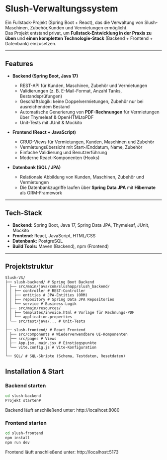 # Slush-Verwaltungssystem

Ein Fullstack-Projekt (Spring Boot + React), das die Verwaltung von Slush-Maschinen, Zubehör,Kunden und Vermietungen ermöglicht.  
Das Projekt entstand privat, um **Fullstack-Entwicklung in der Praxis zu üben** und **einen kompletten Technologie-Stack** (Backend + Frontend + Datenbank) einzusetzen.

---

## Features
- **Backend (Spring Boot, Java 17)**  
  - REST-API für Kunden, Maschinen, Zubehör und Vermietungen  
  - Validierungen (z. B. E-Mail-Format, Anzahl Tanks, Bestandsprüfungen)  
  - Geschäftslogik: keine Doppelvermietungen, Zubehör nur bei ausreichendem Bestand  
  - Automatische Generierung von **PDF-Rechnungen** für Vermietungen über Thymeleaf & OpenHTMLtoPDF  
  - Unit-Tests mit JUnit & Mockito

- **Frontend (React + JavaScript)**  
  - CRUD-Views für Vermietungen, Kunden, Maschinen und Zubehör  
  - Vermietungsübersicht mit Start-/Enddatum, Name, Zubehör 
  - Einfache Validierung und Benutzerführung  
  - Moderne React-Komponenten (Hooks)

- **Datenbank (SQL / JPA)**  
  - Relationale Abbildung von Kunden, Maschinen, Zubehör und Vermietungen  
  - Die Datenbankzugriffe laufen über **Spring Data JPA** mit **Hibernate** als ORM-Framework

---

## Tech-Stack
- **Backend:** Spring Boot, Java 17, Spring Data JPA, Thymeleaf, JUnit, Mockito  
- **Frontend:** React, JavaScript, HTML/CSS  
- **Datenbank:** PostgreSQL 
- **Build Tools:** Maven (Backend), npm (Frontend)  

---

## Projektstruktur
```text
Slush-VS/
├── slush-backend/ # Spring Boot Backend
│ ├── src/main/java/com/slushapp/slush_backend/
│ │ ├── controller # REST-Controller
│ │ ├── entities # JPA-Entities (ORM)
│ │ ├── repository # Spring Data JPA Repositories
│ │ └── service # Business-Logik
│ ├── src/main/resources/
│ │ ├── templates/invoice.html # Vorlage für Rechnungs-PDF
│ │ └── application.properties
│ └── src/test/java/... # Unit-Tests
│
├── slush-frontend/ # React Frontend
│ ├── src/components # Wiederverwendbare UI-Komponenten
│ ├── src/pages # Views
│ ├── App.jsx, main.jsx # Einstiegspunkte
│ └── vite.config.js # Vite-Konfiguration
│
└── SQL/ # SQL-Skripte (Schema, Testdaten, Resetdaten)
```
## Installation & Start

### Backend starten
```bash
cd slush-backend
Projekt starten#
```
Backend läuft anschließend unter: http://localhost:8080

### Frontend starten
```bash
cd slush-frontend
npm install
npm run dev
```
Frontend läuft anschließend unter: http://localhost:5173

